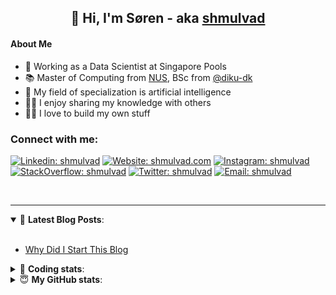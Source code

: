 <h2 align="center">
	👋 Hi, I'm Søren - aka <a href="https://shmulvad.com">shmulvad</a>
</h2>

#### About Me
- 🤖 Working as a Data Scientist at Singapore Pools
- 📚 Master of Computing from [NUS], BSc from [@diku-dk]
- 🧠 My field of specialization is artificial intelligence
- 👨‍🏫 I enjoy sharing my knowledge with others
- 👨‍💻 I love to build my own stuff

### Connect with me:

[![Linkedin: shmulvad](https://img.shields.io/badge/shmulvad-blue?style=flat&logo=Linkedin&logoColor=white)][linkedin]
[![Website: shmulvad.com](https://img.shields.io/badge/shmulvad.com-47CCCC?&style=flat&logo=Google-Chrome&logoColor=white)][website]
[![Instagram: shmulvad](https://img.shields.io/badge/-@shmulvad-purple?style=flat&logo=Instagram&logoColor=white)][instagram]
[![StackOverflow: shmulvad](https://img.shields.io/badge/shmulvad-FE7A16?style=flat&logo=stack-overflow&logoColor=white)][stackOverflow]
[![Twitter: shmulvad](https://img.shields.io/badge/@shmulvad-1ca0f1?style=flat&logo=twitter&logoColor=white)][twitter]
[![Email: shmulvad](https://img.shields.io/badge/shmulvad-D14836?style=flat&logo=gmail&logoColor=white)][mail]

<br />

---

<details open>
 <summary>📕 <b>Latest Blog Posts</b>: </summary>

<br>

<!-- BLOG-POST-LIST:START -->
- [Why Did I Start This Blog](https://shmulvad.com/blog/why-did-start-this-blog)
<!-- BLOG-POST-LIST:END -->

</details>

<!-- --- -->

<details>
 <summary>🤖 <b>Coding stats</b>: </summary>

<br>

NOTE: Doesn't track coding at work or work done in environments such as Jupyter Notebooks.

<!--START_SECTION:waka-->
![Code Time](http://img.shields.io/badge/Code%20Time-0%20secs-blue)

**I'm a Night 🦉** 

```text
🌞 Morning    85 commits     ██░░░░░░░░░░░░░░░░░░░░░░░   10.19% 
🌆 Daytime    287 commits    ████████░░░░░░░░░░░░░░░░░   34.41% 
🌃 Evening    290 commits    ████████░░░░░░░░░░░░░░░░░   34.77% 
🌙 Night      172 commits    █████░░░░░░░░░░░░░░░░░░░░   20.62%

```


📊 **This Week I Spent My Time On** 

```text
💬 Programming Languages: 
Python                   5 hrs 23 mins       ████████████░░░░░░░░░░░░░   50.72% 
JavaScript               1 hr 58 mins        ████░░░░░░░░░░░░░░░░░░░░░   18.56% 
HTML                     1 hr 42 mins        ████░░░░░░░░░░░░░░░░░░░░░   16.02% 
Other                    1 hr 15 mins        ███░░░░░░░░░░░░░░░░░░░░░░   11.83% 
Bash                     13 mins             ░░░░░░░░░░░░░░░░░░░░░░░░░   2.14%

🔥 Editors: 
VS Code                  9 hrs 25 mins       ██████████████████████░░░   88.68% 
Zsh                      1 hr 8 mins         ██░░░░░░░░░░░░░░░░░░░░░░░   10.68% 
Sublime Text             4 mins              ░░░░░░░░░░░░░░░░░░░░░░░░░   0.65%

🐱‍💻 Projects: 
overvaagning-admin       7 hrs 8 mins        ████████████████░░░░░░░░░   67.21% 
overvaagning-sender      1 hr 47 mins        ████░░░░░░░░░░░░░░░░░░░░░   16.82% 
search_string            1 hr 11 mins        ██░░░░░░░░░░░░░░░░░░░░░░░   11.19% 
Terminal                 13 mins             ░░░░░░░░░░░░░░░░░░░░░░░░░   2.07% 
django-wedding-website   10 mins             ░░░░░░░░░░░░░░░░░░░░░░░░░   1.6%

```


 Last Updated on 27/06/2022 18:53:42 UTC
<!--END_SECTION:waka-->

</details>

<!-- --- -->

<details>
 <summary>😇 <b>My GitHub stats</b>: </summary>

<br>

<img align="left" alt="shmulvad's Github Stats" src="https://github-readme-stats.vercel.app/api?username=shmulvad&show_icons=true&hide_border=true" />

</details>



[website]: https://shmulvad.com
[twitter]: https://twitter.com/shmulvad
[linkedin]: https://linkedin.com/in/shmulvad
[instagram]: https://instagram.com/shmulvad
[stackOverflow]: https://stackoverflow.com/users/9248793/shmulvad
[mail]: mailto:shmulvad@gmail.com
[@diku-dk]: https://github.com/diku-dk
[github]: https://github.com/shmulvad
[NUS]: https://www.nus.edu.sg
